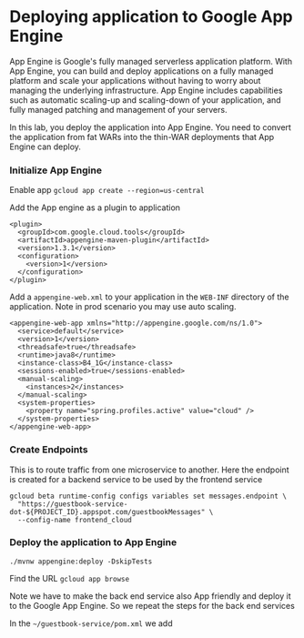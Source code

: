 # Deploying application to Google App Engine
App Engine is Google's fully managed serverless application platform. With App Engine, you can build and deploy applications on a fully managed platform and scale your applications without having to worry about managing the underlying infrastructure. App Engine includes capabilities such as automatic scaling-up and scaling-down of your application, and fully managed patching and management of your servers.

In this lab, you deploy the application into App Engine. You need to convert the application from fat WARs into the thin-WAR deployments that App Engine can deploy.

### Initialize App Engine
Enable app
`gcloud app create --region=us-central`

Add the App engine as a plugin to application
```
<plugin>
  <groupId>com.google.cloud.tools</groupId>
  <artifactId>appengine-maven-plugin</artifactId>
  <version>1.3.1</version>
  <configuration>
	<version>1</version>
  </configuration>
</plugin>

```
Add a `appengine-web.xml` to your application in the `WEB-INF` directory of the application.  Note in prod scenario you may use auto scaling. 
```
<appengine-web-app xmlns="http://appengine.google.com/ns/1.0">
  <service>default</service>
  <version>1</version>
  <threadsafe>true</threadsafe>
  <runtime>java8</runtime>
  <instance-class>B4_1G</instance-class>
  <sessions-enabled>true</sessions-enabled>
  <manual-scaling>
    <instances>2</instances>
  </manual-scaling>
  <system-properties>
    <property name="spring.profiles.active" value="cloud" />
  </system-properties>
</appengine-web-app>
```


### Create Endpoints
This is to route traffic from one microservice to another.  Here the endpoint is created for a backend service to be used by the frontend service
```
gcloud beta runtime-config configs variables set messages.endpoint \
  "https://guestbook-service-dot-${PROJECT_ID}.appspot.com/guestbookMessages" \
  --config-name frontend_cloud
```
    
### Deploy the application to App Engine
`./mvnw appengine:deploy -DskipTests`

Find the URL
`gcloud app browse`

Note we have to make the back end service also App friendly and deploy it to the Google App Engine.  So we repeat the steps for the back end services

In the `~/guestbook-service/pom.xml` we add
```

```

<!--stackedit_data:
eyJoaXN0b3J5IjpbLTU0MTE4NDkxLC01MTUzMzUwNzQsMTI2Mj
U3MjE1MiwtMjA4ODc0NjYxMiw3MzA5OTgxMTZdfQ==
-->